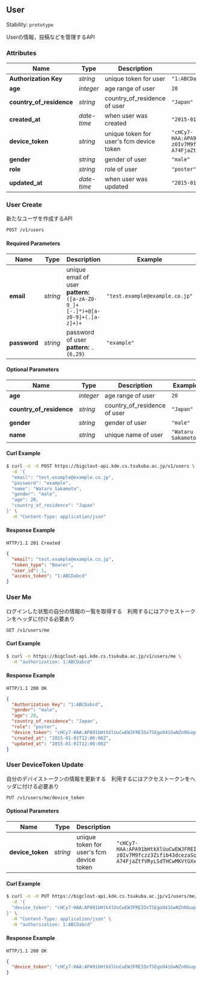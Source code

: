 
## <a name="resource-user">User</a>

Stability: `prototype`

Userの情報，投稿などを管理するAPI

### Attributes

| Name | Type | Description | Example |
| ------- | ------- | ------- | ------- |
| **Authorization Key** | *string* | unique token for user | `"1:ABCDabcd"` |
| **age** | *integer* | age range of user | `20` |
| **country_of_residence** | *string* | country_of_residence of user | `"Japan"` |
| **created_at** | *date-time* | when user was created | `"2015-01-01T12:00:00Z"` |
| **device_token** | *string* | unique token for user's fcm device token | `"cHCy7-HAA:APA91bHtkXlUuCwEWJFREIOxTSEgoO41GwNZn0GuqoGBOssBastqo6I-z0Iv7M9fczz3Zifib43dcezaSqf6CqiCGI7wEmaOjmBIsZQaO5hY12LLz-A74FjaZtfVRyLSdTHCwMKVtGXx"` |
| **gender** | *string* | gender of user | `"male"` |
| **role** | *string* | role of user | `"poster"` |
| **updated_at** | *date-time* | when user was updated | `"2015-01-01T12:00:00Z"` |

### <a name="link-POST-user-/v1/users">User Create</a>

新たなユーザを作成するAPI

```
POST /v1/users
```

#### Required Parameters

| Name | Type | Description | Example |
| ------- | ------- | ------- | ------- |
| **email** | *string* | unique email of user<br/> **pattern:** `([a-zA-Z0-9_]+[-.]*)+@[a-z0-9]+(.[a-z]+)+` | `"test.example@example.co.jp"` |
| **password** | *string* | password of user<br/> **pattern:** `.{6,29}` | `"example"` |


#### Optional Parameters

| Name | Type | Description | Example |
| ------- | ------- | ------- | ------- |
| **age** | *integer* | age range of user | `20` |
| **country_of_residence** | *string* | country_of_residence of user | `"Japan"` |
| **gender** | *string* | gender of user | `"male"` |
| **name** | *string* | unique name of user | `"Wataru Sakamoto"` |


#### Curl Example

```bash
$ curl -n -X POST https://bigclout-api.kde.cs.tsukuba.ac.jp/v1/users \
  -d '{
  "email": "test.example@example.co.jp",
  "password": "example",
  "name": "Wataru Sakamoto",
  "gender": "male",
  "age": 20,
  "country_of_residence": "Japan"
}' \
  -H "Content-Type: application/json"
```


#### Response Example

```
HTTP/1.1 201 Created
```

```json
{
  "email": "test.example@example.co.jp",
  "token_type": "Bearer",
  "user_id": 1,
  "access_token": "1:ABCDabcd"
}
```

### <a name="link-GET-user-/v1/users/me">User Me</a>

ログインした状態の自分の情報の一覧を取得する　利用するにはアクセストークンをヘッダに付ける必要あり

```
GET /v1/users/me
```


#### Curl Example

```bash
$ curl -n https://bigclout-api.kde.cs.tsukuba.ac.jp/v1/users/me \
  -H "authorization: 1:ABCDabcd"
```


#### Response Example

```
HTTP/1.1 200 OK
```

```json
{
  "Authorization Key": "1:ABCDabcd",
  "gender": "male",
  "age": 20,
  "country_of_residence": "Japan",
  "role": "poster",
  "device_token": "cHCy7-HAA:APA91bHtkXlUuCwEWJFREIOxTSEgoO41GwNZn0GuqoGBOssBastqo6I-z0Iv7M9fczz3Zifib43dcezaSqf6CqiCGI7wEmaOjmBIsZQaO5hY12LLz-A74FjaZtfVRyLSdTHCwMKVtGXx",
  "created_at": "2015-01-01T12:00:00Z",
  "updated_at": "2015-01-01T12:00:00Z"
}
```

### <a name="link-PUT-user-/v1/users/me/device_token">User DeviceToken Update</a>

自分のデバイストークンの情報を更新する　利用するにはアクセストークンをヘッダに付ける必要あり

```
PUT /v1/users/me/device_token
```

#### Optional Parameters

| Name | Type | Description | Example |
| ------- | ------- | ------- | ------- |
| **device_token** | *string* | unique token for user's fcm device token | `"cHCy7-HAA:APA91bHtkXlUuCwEWJFREIOxTSEgoO41GwNZn0GuqoGBOssBastqo6I-z0Iv7M9fczz3Zifib43dcezaSqf6CqiCGI7wEmaOjmBIsZQaO5hY12LLz-A74FjaZtfVRyLSdTHCwMKVtGXx"` |


#### Curl Example

```bash
$ curl -n -X PUT https://bigclout-api.kde.cs.tsukuba.ac.jp/v1/users/me/device_token \
  -d '{
  "device_token": "cHCy7-HAA:APA91bHtkXlUuCwEWJFREIOxTSEgoO41GwNZn0GuqoGBOssBastqo6I-z0Iv7M9fczz3Zifib43dcezaSqf6CqiCGI7wEmaOjmBIsZQaO5hY12LLz-A74FjaZtfVRyLSdTHCwMKVtGXx"
}' \
  -H "Content-Type: application/json" \
  -H "authorization: 1:ABCDabcd"
```


#### Response Example

```
HTTP/1.1 200 OK
```

```json
{
  "device_token": "cHCy7-HAA:APA91bHtkXlUuCwEWJFREIOxTSEgoO41GwNZn0GuqoGBOssBastqo6I-z0Iv7M9fczz3Zifib43dcezaSqf6CqiCGI7wEmaOjmBIsZQaO5hY12LLz-A74FjaZtfVRyLSdTHCwMKVtGXx"
}
```


